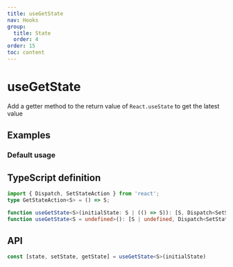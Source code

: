```yaml
---
title: useGetState
nav: Hooks
group:
  title: State
  order: 4
order: 15
toc: content
---
```


# useGetState

Add a getter method to the return value of `React.useState` to get the latest value

## Examples

### Default usage

<code src="./demo/demo1.tsx"></code>

## TypeScript definition

```typescript
import { Dispatch, SetStateAction } from 'react';
type GetStateAction<S> = () => S;

function useGetState<S>(initialState: S | (() => S)): [S, Dispatch<SetStateAction<S>>, GetStateAction<S>];
function useGetState<S = undefined>(): [S | undefined, Dispatch<SetStateAction<S | undefined>>, GetStateAction<S | undefined>];
```

## API

```typescript
const [state, setState, getState] = useGetState<S>(initialState)
```

